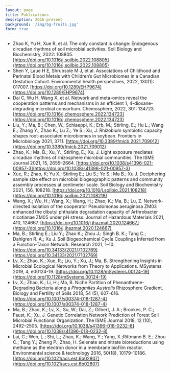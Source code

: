 ```yaml
---
layout: page
title: Publications
description: 2016-present
background: '/img/bg-fruits.jpg'
form: true
---
```


- Zhao K, Yu H, Xue R, et al. The only constant is change: Endogenous circadian rhythms of soil microbial activities. Soil Biology and Biochemistry, 2022: 108805. [https://doi.org/10.1016/j.soilbio.2022.108805](https://doi.org/10.1016/j.soilbio.2022.108805)
- Shen Y, Laue H E, Shrubsole M J, et al. Associations of Childhood and Perinatal Blood Metals with Children’s Gut Microbiomes in a Canadian Gestation Cohort. Environmental health perspectives, 2022, 130(1): 017007. [https://doi.org/10.1289/EHP9674](https://doi.org/10.1289/EHP9674)
- Dai C, Wu H, Wang X, et al. Network and meta-omics reveal the cooperation patterns and mechanisms in an efficient 1, 4-dioxane-degrading microbial consortium. Chemosphere, 2022, 301: 134723. [https://doi.org/10.1016/j.chemosphere.2022.134723](https://doi.org/10.1016/j.chemosphere.2022.134723)
- Liu, Y.; Ma, B.; Chen, W.; Schlaeppi, K.; Erb, M.; Stirling, E.; Hu L.; Wang E.; Zhang Y.; Zhao K.; Lu Z.; Ye S.; Xu, J. Rhizobium symbiotic capacity shapes root-associated microbiomes in soybean. Frontiers in Microbiology 2021, 3711. [https://doi.org/10.3389/fmicb.2021.709012](https://doi.org/10.3389/fmicb.2021.709012)
- Zhao, K.; Ma, B.; Xu, Y.; Stirling, E.; Xu, J. Light exposure mediates circadian rhythms of rhizosphere microbial communities. The ISME Journal 2021, 15, 2655–2664. [https://doi.org/10.1038/s41396-021-00957-3](https://doi.org/10.1038/s41396-021-00957-3)
- Xue, R.; Zhao, K; Yu X.; Stirling E.; Liu S.; Ye S.; Ma B.; Xu J. Deciphering sample size effect on microbial biogeographic patterns and community assembly processes at centimeter scale. Soil Biology and Biochemistry 2021, 156, 108218. [https://doi.org/10.1016/j.soilbio.2021.108218](https://doi.org/10.1016/j.soilbio.2021.108218)
- Wang, X.; Wu, H.; Wang, X.; Wang, H.; Zhao, K.; Ma, B.; Lu, Z. Network-directed isolation of the cooperator Pseudomonas aeruginosa ZM03 enhanced the dibutyl phthalate degradation capacity of Arthrobacter nicotianae ZM05 under pH stress. Journal of Hazardous Materials 2021, 410, 124667. [https://doi.org/10.1016/j.jhazmat.2020.124667](https://doi.org/10.1016/j.jhazmat.2020.124667)
- Ma, B.; Stirling E.; Liu Y.; Zhao K.; Zhou J.; Singh B. K.; Tang C.; Dahlgren R. A.; Xu J. Soil Biogeochemical Cycle Couplings Inferred from a Function-Taxon Network. Research 2021, 1–10. [https://doi.org/10.34133/2021/7102769](https://doi.org/10.34133/2021/7102769)
- Lv, X.; Zhao, K.; Xue, R.; Liu, Y.; Xu, J.; Ma, B. Strengthening Insights in Microbial Ecological Networks from Theory to Applications. MSystems 2019, 4, e00124-19. [https://doi.org/10.1128/mSystems.00124-19](https://doi.org/10.1128/mSystems.00124-19)
- Lv, X.; Zhao, K.; Li, H.; Ma, B. Niche Partition of Phenanthrene-Degrading Bacteria along a *Phragmites Australis* Rhizosphere Gradient. Biology and Fertility of Soils 2018, 54 (5), 607–616. 
[https://doi.org/10.1007/s00374-018-1287-4](https://doi.org/10.1007/s00374-018-1287-4)
- Ma, B.; Zhao, K.; Lv, X.; Su, W.; Dai, Z.; Gilbert, J. A.; Brookes, P. C.; Faust, K.; Xu, J. Genetic Correlation Network Prediction of Forest Soil Microbial Functional Organization. The ISME Journal 2018, 12 (10), 2492–2505. [https://doi.org/10.1038/s41396-018-0232-8](https://doi.org/10.1038/s41396-018-0232-8)
- Lai, C.; Wen, L.; Shi, L.; Zhao, K.; Wang, Y.; Yang, X.;Rittmann B. E.; Zhou C.; Tang Y.; Zheng P.; Zhao, H. Selenate and nitrate bioreductions using methane as the electron donor in a membrane biofilm reactor. Environmental science & technology 2016, 50(18), 10179-10186. [https://doi.org/10.1021/acs.est.6b02807](https://doi.org/10.1021/acs.est.6b02807)


